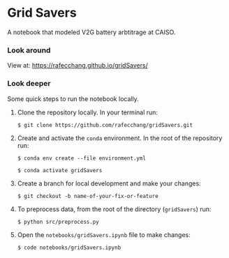 # Grid Savers
A notebook that modeled V2G battery arbtitrage at CAISO. 

### Look around 

View at: https://rafecchang.github.io/gridSavers/

### Look deeper 

Some quick steps to run the notebook locally. 

1. Clone the repository locally. In your terminal run:

    ```console
    $ git clone https://github.com/rafecchang/gridSavers.git 
    ```

2. Create and activate the `conda` environment. In the root of the repository run:
    ```console
    $ conda env create --file environment.yml
    ```

    ```console
    $ conda activate gridSavers
    ```

3. Create a branch for local development and make your changes:

    ```console
    $ git checkout -b name-of-your-fix-or-feature
    ```

4. To preprocess data, from the root of the directory (`gridSavers`) run: 

    ```console
    $ python src/preprocess.py
    ```

5. Open the `notebooks/gridSavers.ipynb` file to make changes: 

    ```console
    $ code notebooks/gridSavers.ipynb
    ```
